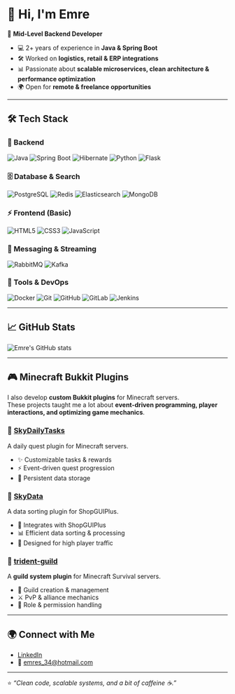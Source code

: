 # 👋 Hi, I'm Emre

🚀 **Mid-Level Backend Developer**  
- 💻 2+ years of experience in **Java & Spring Boot**  
- 🛠️ Worked on **logistics, retail & ERP integrations**  
- 📊 Passionate about **scalable microservices, clean architecture & performance optimization**  
- 🌍 Open for **remote & freelance opportunities**

---

## 🛠️ Tech Stack

### 🚀 Backend
![Java](https://img.shields.io/badge/Java-ED8B00?style=for-the-badge&logo=openjdk&logoColor=white)
![Spring Boot](https://img.shields.io/badge/Spring%20Boot-6DB33F?style=for-the-badge&logo=springboot&logoColor=white)
![Hibernate](https://img.shields.io/badge/Hibernate-59666C?style=for-the-badge&logo=hibernate&logoColor=white)
![Python](https://img.shields.io/badge/Python-3776AB?style=for-the-badge&logo=python&logoColor=white)
![Flask](https://img.shields.io/badge/Flask-000000?style=for-the-badge&logo=flask&logoColor=white)

### 🗄️ Database & Search
![PostgreSQL](https://img.shields.io/badge/PostgreSQL-316192?style=for-the-badge&logo=postgresql&logoColor=white)
![Redis](https://img.shields.io/badge/Redis-DC382D?style=for-the-badge&logo=redis&logoColor=white)
![Elasticsearch](https://img.shields.io/badge/Elasticsearch-005571?style=for-the-badge&logo=elasticsearch&logoColor=white)
![MongoDB](https://img.shields.io/badge/MongoDB-4EA94B?style=for-the-badge&logo=mongodb&logoColor=white)

### ⚡ Frontend (Basic)
![HTML5](https://img.shields.io/badge/HTML5-E34F26?style=for-the-badge&logo=html5&logoColor=white)
![CSS3](https://img.shields.io/badge/CSS3-1572B6?style=for-the-badge&logo=css3&logoColor=white)
![JavaScript](https://img.shields.io/badge/JavaScript-F7DF1E?style=for-the-badge&logo=javascript&logoColor=black)

### 📡 Messaging & Streaming
![RabbitMQ](https://img.shields.io/badge/RabbitMQ-FF6600?style=for-the-badge&logo=rabbitmq&logoColor=white)
![Kafka](https://img.shields.io/badge/Apache%20Kafka-231F20?style=for-the-badge&logo=apachekafka&logoColor=white)

### 🔧 Tools & DevOps
![Docker](https://img.shields.io/badge/Docker-2496ED?style=for-the-badge&logo=docker&logoColor=white)
![Git](https://img.shields.io/badge/Git-F05032?style=for-the-badge&logo=git&logoColor=white)
![GitHub](https://img.shields.io/badge/GitHub-181717?style=for-the-badge&logo=github&logoColor=white)
![GitLab](https://img.shields.io/badge/GitLab-FC6D26?style=for-the-badge&logo=gitlab&logoColor=white)
![Jenkins](https://img.shields.io/badge/Jenkins-D24939?style=for-the-badge&logo=jenkins&logoColor=white)

---

## 📈 GitHub Stats
![Emre's GitHub stats](https://github-readme-stats.vercel.app/api?username=emre-saritas&show_icons=true&theme=radical)

---

## 🎮 Minecraft Bukkit Plugins

I also develop **custom Bukkit plugins** for Minecraft servers.  
These projects taught me a lot about **event-driven programming, player interactions, and optimizing game mechanics**.

### 🔹 [SkyDailyTasks](https://github.com/emre-saritas/SkyDailyTasks)
A daily quest plugin for Minecraft servers.  
- ✨ Customizable tasks & rewards  
- ⚡ Event-driven quest progression  
- 💾 Persistent data storage  

### 🔹 [SkyData](https://github.com/emre-saritas/SkyData)
A data sorting plugin for ShopGUIPlus.  
- 🛒 Integrates with ShopGUIPlus  
- 📊 Efficient data sorting & processing  
- 🔧 Designed for high player traffic  

### 🔹 [trident-guild ](https://github.com/emre-saritas/trident-guild)
A **guild system plugin** for Minecraft Survival servers.  
- 🏰 Guild creation & management  
- ⚔️ PvP & alliance mechanics  
- 🔑 Role & permission handling  

---

## 🌍 Connect with Me
- [LinkedIn](https://www.linkedin.com/in/emresaritas)  
- 📧 emres_34@hotmail.com

---

⭐️ *“Clean code, scalable systems, and a bit of caffeine ☕.”*

